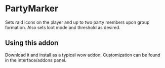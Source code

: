 # PartyMarker

Sets raid icons on the player and up to two party members upon group formation. Also sets loot mode and threshold as desired.

## Using this addon

Download it and install as a typical wow addon. Customization can be found in the interface/addons panel.
